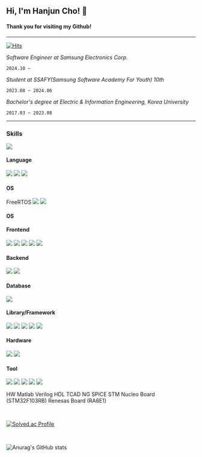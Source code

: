 <h2>Hi, I'm Hanjun Cho! 👋</h2> 

#### Thank you for visiting my Github!

---


[![Hits](https://hits.seeyoufarm.com/api/count/incr/badge.svg?url=https%3A%2F%2Fgithub.com%2Fjoranzan&count_bg=%2379C83D&title_bg=%23D41515&icon=github.svg&icon_color=%23FFFEFE&title=Today+Stats&edge_flat=false)](https://hits.seeyoufarm.com)


_Software Engineer at Samsung Electronics Corp._
<br>

`2024.10 ~ `

_Student at SSAFY(Samsung Software Academy For Youth) 10th_
<br>

`2023.08 ~ 2024.06`

_Bachelor's degree at Electric & Information Engineering, Korea University_
<br>

`2017.03 ~ 2023.08`



---


<h3>Skills</h3>

<span><img src="https://img.shields.io/badge/C-A8B9CC?style=for-the-badge&logo=C&logoColor=white">
<h4>Language</h4>

<img src="https://img.shields.io/badge/C-A8B9CC?style=for-the-badge&logo=c&logoColor=white">
<img src="https://img.shields.io/badge/C++-00599C?style=for-the-badge&logo=cplusplus&logoColor=white">
<img src="https://img.shields.io/badge/Python-3776AB?style=for-the-badge&logo=python&logoColor=white">

<h4>OS</h4>
FreeRTOS
<img src="https://img.shields.io/badge/Ubuntu-E95420?style=for-the-badge&logo=ubuntu&logoColor=white">
<img src="https://img.shields.io/badge/Linux-FCC624?style=for-the-badge&logo=linux&logoColor=white">

<h4>OS</h4>


<h4>Frontend</h4>
<img src="https://img.shields.io/badge/Html-E34F26?style=for-the-badge&logo=html5&logoColor=white">
<img src="https://img.shields.io/badge/Css-1572B6?style=for-the-badge&logo=css3&logoColor=white">
<img src="https://img.shields.io/badge/Javascript-F7DF1E?style=for-the-badge&logo=JavaScript&logoColor=white">
<img src="https://img.shields.io/badge/Vue.js-4FC08D?style=for-the-badge&logo=vuedotjs&logoColor=white">
<img src="https://img.shields.io/badge/React.js-61DAFB?style=for-the-badge&logo=react&logoColor=white">

<h4>Backend</h4>
<img src="https://img.shields.io/badge/Node.js-339933?style=for-the-badge&logo=nodedotjs&logoColor=white">
<img src="https://img.shields.io/badge/Springboot-#6DB33F?style=for-the-badge&logo=springboot&logoColor=white">

<h4>Database</h4>
<img src="https://img.shields.io/badge/MySQL-4479A1?style=for-the-badge&logo=mysql&logoColor=white">

<h4>Library/Framework</h4>
<img src="https://img.shields.io/badge/TensorFlow-FF6F00?style=for-the-badge&logo=tensorflow&logoColor=white">
<img src="https://img.shields.io/badge/Keras-D00000?style=for-the-badge&logo=keras&logoColor=white">
<img src="https://img.shields.io/badge/ROS 1-22314E?style=for-the-badge&logo=None&logoColor=white">
<img src="https://img.shields.io/badge/NodeRed-8F0000?style=for-the-badge&logo=nodered&logoColor=white">
<img src="https://img.shields.io/badge/opencv-5C3EE8?style=for-the-badge&logo=opencv&logoColor=white">

<h4>Hardware</h4>
<img src="https://img.shields.io/badge/Arduino-00878F?style=for-the-badge&logo=arduino&logoColor=white">
<img src="https://img.shields.io/badge/Raspberry Pi-A22846?style=for-the-badge&logo=raspberrypi&logoColor=white">

<h4>Tool</h4>
<img src="https://img.shields.io/badge/Git-F05032?style=for-the-badge&logo=git&logoColor=white">
<img src="https://img.shields.io/badge/Jira-0052CC?style=for-the-badge&logo=jira&logoColor=white">
<img src="https://img.shields.io/badge/Amazon AWS-232F3E?style=for-the-badge&logo=amazonaws&logoColor=white">
<img src="https://img.shields.io/badge/Notion-000000?style=for-the-badge&logo=notion&logoColor=white">
<img src="https://img.shields.io/badge/Obsidian-7C3AED?style=for-the-badge&logo=obsidian&logoColor=white">



HW
Matlab
Verilog HDL
TCAD
NG SPICE
STM Nucleo Board (STM32F103RB)
Renesas Board (RA6E1)

</span>

<br>

[![Solved.ac Profile](http://mazassumnida.wtf/api/v2/generate_badge?boj=chohj0816)](https://solved.ac/chohj0816/)

<br>

![Anurag's GitHub stats](https://github-readme-stats.vercel.app/api?username=joranzan&show_icons=true&theme=dark)

<!--
**joranzan/joranzan** is a ✨ _special_ ✨ repository because its `README.md` (this file) appears on your GitHub profile.



Here are some ideas to get you started:

- 🔭 I’m currently working on ...
- 🌱 I’m currently learning ...
- 👯 I’m looking to collaborate on ...
- 🤔 I’m looking for help with ...
- 💬 Ask me about ...
- 📫 How to reach me: ...
- 😄 Pronouns: ...
- ⚡ Fun fact: ...
-->
